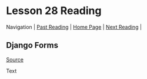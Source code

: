 # Lesson 28 Reading

Navigation | [Past Reading](../Read-27/README.md) | [Home Page](../README.md) | [Next Reading](../Read-29/README.md) |

## Django Forms

[Source](https://developer.mozilla.org/en-US/docs/Learn/Server-side/Django/Forms)

Text
